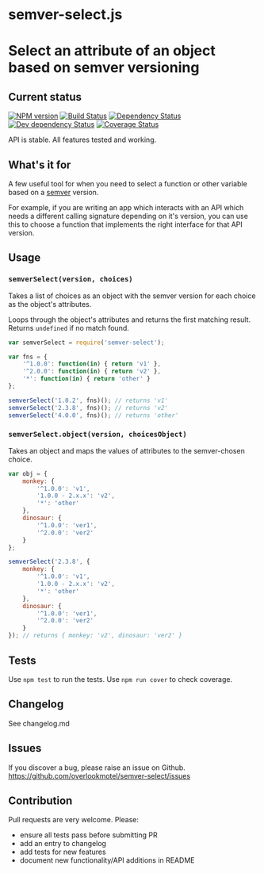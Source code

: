 # semver-select.js

# Select an attribute of an object based on semver versioning

## Current status

[![NPM version](https://img.shields.io/npm/v/semver-select.svg)](https://www.npmjs.com/package/semver-select)
[![Build Status](https://img.shields.io/travis/overlookmotel/semver-select/master.svg)](http://travis-ci.org/overlookmotel/semver-select)
[![Dependency Status](https://img.shields.io/david/overlookmotel/semver-select.svg)](https://david-dm.org/overlookmotel/semver-select)
[![Dev dependency Status](https://img.shields.io/david/dev/overlookmotel/semver-select.svg)](https://david-dm.org/overlookmotel/semver-select)
[![Coverage Status](https://img.shields.io/coveralls/overlookmotel/semver-select/master.svg)](https://coveralls.io/r/overlookmotel/semver-select)

API is stable. All features tested and working.

## What's it for

A few useful tool for when you need to select a function or other variable based on a [semver](https://www.npmjs.com/package/semver) version.

For example, if you are writing an app which interacts with an API which needs a different calling signature depending on it's version, you can use this to choose a function that implements the right interface for that API version.

## Usage

### `semverSelect(version, choices)`

Takes a list of choices as an object with the semver version for each choice as the object's attributes.

Loops through the object's attributes and returns the first matching result.
Returns `undefined` if no match found.

```js
var semverSelect = require('semver-select');

var fns = {
    '^1.0.0': function(in) { return 'v1' },
    '^2.0.0': function(in) { return 'v2' },
    '*': function(in) { return 'other' }
};

semverSelect('1.0.2', fns)(); // returns 'v1'
semverSelect('2.3.8', fns)(); // returns 'v2'
semverSelect('4.0.0', fns)(); // returns 'other'
```

### `semverSelect.object(version, choicesObject)`

Takes an object and maps the values of attributes to the semver-chosen choice.

```js
var obj = {
	monkey: {
		'^1.0.0': 'v1',
        '1.0.0 - 2.x.x': 'v2',
        '*': 'other'
	},
	dinosaur: {
		'^1.0.0': 'ver1',
		'^2.0.0': 'ver2'
	}
};

semverSelect('2.3.8', {
	monkey: {
		'^1.0.0': 'v1',
        '1.0.0 - 2.x.x': 'v2',
        '*': 'other'
	},
	dinosaur: {
		'^1.0.0': 'ver1',
		'^2.0.0': 'ver2'
	}
}); // returns { monkey: 'v2', dinosaur: 'ver2' }
```

## Tests

Use `npm test` to run the tests. Use `npm run cover` to check coverage.

## Changelog

See changelog.md

## Issues

If you discover a bug, please raise an issue on Github. https://github.com/overlookmotel/semver-select/issues

## Contribution

Pull requests are very welcome. Please:

* ensure all tests pass before submitting PR
* add an entry to changelog
* add tests for new features
* document new functionality/API additions in README
